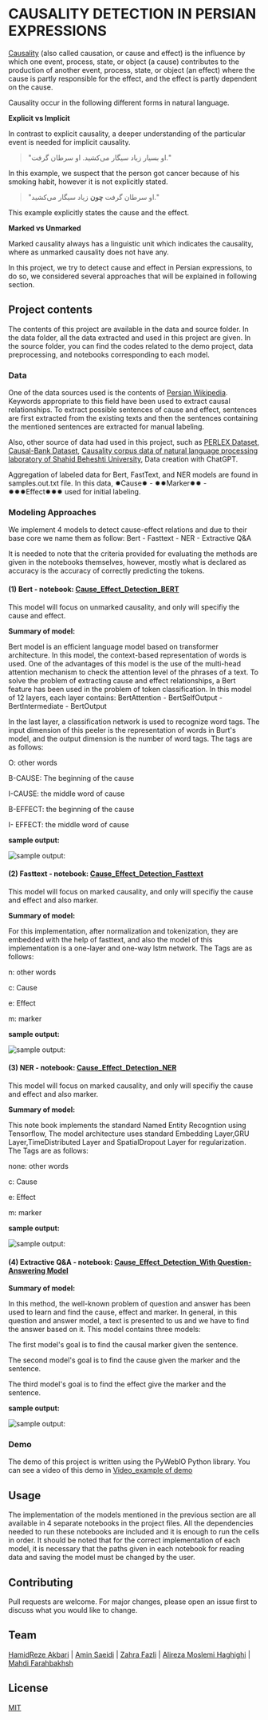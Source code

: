 # CAUSALITY DETECTION IN PERSIAN EXPRESSIONS
[Causality](https://en.wikipedia.org/wiki/Causality) (also called causation, or cause and effect) is the influence by which one event, process, state, or object (a cause) contributes to the production of another event, process, state, or object (an effect) where the cause is partly responsible for the effect, and the effect is partly dependent on the cause. 

Causality occur in the following different forms in natural language.

**Explicit vs Implicit**

In contrast to explicit causality, a deeper understanding of the particular event is needed for implicit causality. 

> "او بسیار زیاد سیگار می‌کشید. او سرطان گرفت."

In this example, we suspect that the person got cancer because of his smoking habit, however it is not explicitly stated.


> "او سرطان گرفت **چون** زیاد سیگار می‌کشید."

This example explicitly states the cause and the effect.

**Marked vs Unmarked**

Marked causality always has a linguistic unit which indicates the causality, where as unmarked causality does not have any.

In this project, we try to detect cause and effect in Persian expressions, to do so, we considered several approaches that will be explained in following section. 

## Project contents
The contents of this project are available in the data and source folder. In the data folder, all the data extracted and used in this project are given. In the source folder, you can find the codes related to the demo project, data preprocessing, and notebooks corresponding to each model.

### Data
One of the data sources used is the contents of [Persian Wikipedia](https://fa.wikipedia.org/wiki/%D8%B5%D9%81%D8%AD%D9%87%D9%94_%D8%A7%D8%B5%D9%84%DB%8C). Keywords appropriate to this field have been used to extract causal relationships. To extract possible sentences of cause and effect, sentences are first extracted from the existing texts and then the sentences containing the mentioned sentences are extracted for manual labeling.

Also, other source of data had used in this project, such as [PERLEX Dataset](http://farsbase.net/download/PERLEX.zip), [Causal-Bank Dataset](https://nlp.jhu.edu/causalbank/), [Causality corpus data of natural language processing laboratory of Shahid Beheshti University](http://nlp.sbu.ac.ir/), Data creation with ChatGPT.

Aggregation of labeled data for Bert, FastText, and NER models are found in samples.out.txt file. In this data, ✹Cause✹ - ✹✹Marker✹✹ - ✹✹✹Effect✹✹✹ used for initial labeling.

### Modeling Approaches
We implement 4 models to detect cause-effect relations and due to their base core we name them as follow: Bert - Fasttext - NER - Extractive Q&A

It is needed to note that the criteria provided for evaluating the methods are given in the notebooks themselves, however, mostly what is declared as accuracy is the accuracy of correctly predicting the tokens.

#### (1) Bert - notebook: [Cause_Effect_Detection_BERT](https://github.com/Amin-Saeidi/NLP_CausalDetection/blob/main/src/notebook/Cause_Effect_Detection_BERT.ipynb) 
This model will focus on unmarked causality, and only will specifiy the cause and effect.

**Summary of model:**

Bert model is an efficient language model based on transformer architecture. In this model, the context-based representation of words is used. One of the advantages of this model is the use of the multi-head attention mechanism to check the attention level of the phrases of a text. To solve the problem of extracting cause and effect relationships, a Bert feature has been used in the problem of token classification. In this model of 12 layers, each layer contains: BertAttention - BertSelfOutput - BertIntermediate - BertOutput

In the last layer, a classification network is used to recognize word tags. The input dimension of this peeler is the representation of words in Burt's model, and the output dimension is the number of word tags. The tags are as follows:

O: other words

B-CAUSE: The beginning of the cause

I-CAUSE: the middle word of cause

B-EFFECT: the beginning of the cause

I- EFFECT: the middle word of cause

**sample output:**

![sample output:](Images/bert_result_example.png)

#### (2) Fasttext - notebook: [Cause_Effect_Detection_Fasttext](https://github.com/Amin-Saeidi/NLP_CausalDetection/blob/main/src/notebook/Cause_Effect_Detection_Fasttext.ipynb)
This model will focus on marked causality, and only will specifiy the cause and effect and also marker.

**Summary of model:**

For this implementation, after normalization and tokenization, they are embedded with the help of fasttext, and also the model of this implementation is a one-layer and one-way lstm network. The Tags are as follows:

n: other words

c: Cause

e: Effect

m: marker

**sample output:**

![sample output:](Images/fasttext_result_example.png)

#### (3) NER - notebook: [Cause_Effect_Detection_NER](https://github.com/Amin-Saeidi/NLP_CausalDetection/blob/main/src/notebook/Cause_Effect_Detection_NER.ipynb)
This model will focus on marked causality, and only will specifiy the cause and effect and also marker.

**Summary of model:**

This note book implements the standard Named Entity Recogntion using Tensorflow, The model architecture uses standard Embedding Layer,GRU Layer,TimeDistributed Layer and SpatialDropout Layer for regularization. The Tags are as follows:

none: other words

c: Cause

e: Effect

m: marker

**sample output:**

![sample output:](Images/ner_result_example.png)

#### (4) Extractive Q&A - notebook: [Cause_Effect_Detection_With Question-Answering Model](https://github.com/Amin-Saeidi/NLP_CausalDetection/blob/main/QA/QA_notebook.ipynb)

**Summary of model:**

In this method, the well-known problem of question and answer has been used to learn and find the cause, effect and marker. In general, in this question and answer model, a text is presented to us and we have to find the answer based on it. This model contains three models:

The first model's goal is to find the causal marker given the sentence.

The second model's goal is to find the cause given the marker and the sentence.

The third model's goal is to find the effect give the marker and the sentence.

**sample output:**

![sample output:](Images/QA_result_example.png)

### Demo
The demo of this project is written using the PyWebIO Python library. You can see a video of this demo in [Video_example of demo](https://drive.google.com/drive/folders/1cin_qH-_LkSz6GHZrSz5G8Wh_ZVm4BK8?usp=sharing)

## Usage
The implementation of the models mentioned in the previous section are all available in 4 separate notebooks in the project files. All the dependencies needed to run these notebooks are included and it is enough to run the cells in order. It should be noted that for the correct implementation of each model, it is necessary that the paths given in each notebook for reading data and saving the model must be changed by the user.

## Contributing
Pull requests are welcome. For major changes, please open an issue first
to discuss what you would like to change.

## Team
[HamidReze Akbari](https://github.com/hakbari14) | [Amin Saeidi](https://github.com/amin-saeidi) | [Zahra Fazli](https://github.com/mohamadassadeq) | [Alireza Moslemi Haghighi](https://github.com/AAstroA) | [Mahdi Farahbakhsh](https://github.com/mahdi124710)

## License
[MIT](https://choosealicense.com/licenses/mit/)
